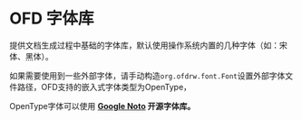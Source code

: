 # OFD 字体库

提供文档生成过程中基础的字体库，默认使用操作系统内置的几种字体（如：宋体、黑体）。


如果需要使用到一些外部字体，请手动构造`org.ofdrw.font.Font`设置外部字体文件路径，OFD支持的嵌入式字体类型为OpenType，

OpenType字体可以使用 **[Google Noto](https://github.com/googlefonts/noto-fonts) 开源字体库。**